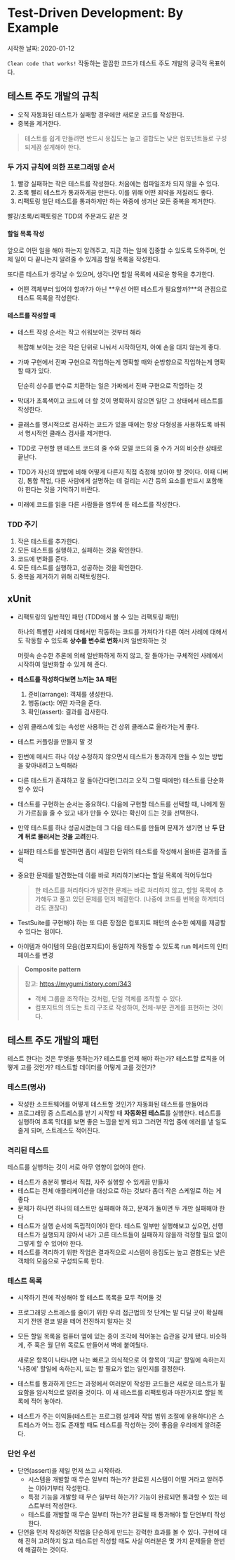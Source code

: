 # Test-Driven Development: By Example

시작한 날짜: 2020-01-12

`Clean code that works!` 작동하는 깔끔한 코드가 테스트 주도 개발의 궁극적 목표이다.



## 테스트 주도 개발의 규칙

- 오직 자동화된 테스트가 실패할 경우에만 새로운 코드를 작성한다.
- 중복을 제거한다.

> 테스트를 쉽게 만들려면 반드시 응집도는 높고 결합도는 낮은 컴포넌트들로 구성되게끔 설계해야 한다.



### 두 가지 규칙에 의한 프로그래밍 순서

1. 빨강
   실패하는 작은 테스트를 작성한다. 처음에는 컴파일조차 되지 않을 수 있다.
2. 초록
   빨리 테스트가 통과하게끔 만든다. 이를 위해 어떤 죄악을 저질러도 좋다.
3. 리팩토링
   일단 테스트를 통과하게만 하는 와중에 생겨난 모든 중복을 제거한다.

빨강/초록/리팩토링은 TDD의 주문과도 같은 것



#### 할일 목록 작성

앞으로 어떤 일을 해야 하는지 알려주고, 지금 하는 일에 집중할 수 있도록 도와주며, 언제 일이 다 끝나는지 알려줄 수 있게끔 할일 목록을 작성한다.

또다른 테스트가 생각날 수 있으며, 생각나면 할일 목록에 새로운 항목을 추가한다.

- 어떤 객체부터 있어야 할까?가 아닌 **우선 어떤 테스트가 필요할까?**의 관점으로 테스트 목록을 작성한다.



#### 테스트를 작성할 때

- 테스트 작성 순서는 작고 쉬워보이는 것부터 해라

  복잡해 보이는 것은 작은 단위로 나눠서 시작하던지, 아예 손을 대지 않는게 좋다.

- 가짜 구현에서 진짜 구현으로 작업하는게 명확할 때와 순방향으로 작업하는게 명확할 때가 있다.

  단순히 상수를 변수로 치환하는 일은 가짜에서 진짜 구현으로 작업하는 것

- 막대가 초록색이고 코드에 더 할 것이 명확하지 않으면 일단 그 상태에서 테스트를 작성한다.

- 클래스를 명시적으로 검사하는 코드가 있을 때에는 항상 다형성을 사용하도록 바꿔서 명시적인 클래스 검사를 제거한다.

- TDD로 구현할 땐 테스트 코드의 줄 수와 모델 코드의 줄 수가 거의 비슷한 상태로 끝난다.
- TDD가 자신의 방법에 비해 어떻게 다른지 직접 측정해 보아야 할 것이다. 이때 디버깅, 통합 작업, 다른 사람에게 설명하는 데 걸리는 시간 등의 요소를 반드시 포함해야 한다는 것을 기억하기 바란다.

- 미래에 코드를 읽을 다른 사람들을 염두에 둔 테스트를 작성한다.



### TDD 주기

1. 작은 테스트를 추가한다.
2. 모든 테스트를 실행하고, 실패하는 것을 확인한다.
3. 코드에 변화를 준다.
4. 모든 테스트를 실행하고, 성공하는 것을 확인한다.
5. 중복을 제거하기 위해 리팩토링한다.



## xUnit 

- 리팩토링의 일반적인 패턴 (TDD에서 볼 수 있는 리팩토링 패턴)

  하나의 특별한 사례에 대해서만 작동하는 코드를 가져다가 다른 여러 사례에 대해서도 작동할 수 있도록 **상수를 변수로 변화**시켜 일반화하는 것

  머릿속 순수한 추론에 의해 일반화하게 하지 않고, 잘 돌아가는 구체적인 사례에서 시작하여 일반화할 수 있게 해 준다. 

- **테스트를 작성하다보면 느끼는 3A 패턴**
  1. 준비(arrange): 객체를 생성한다.
  2. 행동(act): 어떤 자극을 준다.
  3. 확인(assert): 결과를 검사한다.

- 상위 클래스에 있는 속성만 사용하는 건 상위 클래스로 올라가는게 좋다.

- 테스트 커플링을 만들지 말 것
- 한번에 메서드 하나 이상 수정하지 않으면서 테스트가 통과하게 만들 수 있는 방법을 찾아내려고 노력해라
- 다른 테스트가 존재하고 잘 돌아간다면(그리고 오직 그럴 때에만) 테스트를 단순화할 수 있다

- 테스트를 구현하는 순서는 중요하다. 다음에 구현할 테스트를 선택할 때, 나에게 뭔가 가르침을 줄 수 있고 내가 만들 수 있다는 확신이 드는 것을 선택한다.
- 만약 테스트를 하나 성공시켰는데 그 다음 테스트를 만들며 문제가 생기면 난 **두 단계 뒤로 물러서는 것을 고려**한다.

- 실패한 테스트를 발견하면 좀더 세밀한 단위의 테스트를 작성해서 올바른 결과를 출력

- 중요한 문제를 발견했는데 이를 바로 처리하기보다는 할일 목록에 적어두었다

  > 한 테스트를 처리하다가 발견한 문제는 바로 처리하지 않고, 할일 목록에 추가해두고 풀고 있던 문제를 먼저 해결한다. (나중에 코드를 번복을 하게되더라도 괜찮다)

- TestSuite를 구현해야 하는 또 다른 장점은 컴포지트 패턴의 순수한 예제를 제공할 수 있다는 점이다.
- 아이템과 아이템의 모음(컴포지트)이 동일하게 작동할 수 있도록 run 메서드의 인터페이스를 변경

> **Composite pattern**
>
> 참고: https://mygumi.tistory.com/343
>
> - 객체 그룹을 조작하는 것처럼, 단일 객체를 조작할 수 있다.
> - 컴포지트의 의도는 트리 구조로 작성하여, 전체-부분 관계를 표현하는 것이다.



## 테스트 주도 개발의 패턴

테스트 한다는 것은 무엇을 뜻하는가? 테스트를 언제 해야 하는가? 테스트할 로직을 어떻게 고를 것인가? 테스트할 데이터를 어떻게 고를 것인가?



### 테스트(명사)

- 작성한 소프트웨어를 어떻게 테스트할 것인가? 자동화된 테스트를 만들어라
- 프로그래밍 중 스트레스를 받기 시작할 때 **자동화된 테스트**를 실행한다. 테스트를 실행하여 초록 막대를 보면 좋은 느낌을 받게 되고 그러면 작업 중에 에러를 낼 일도 줄게 되며, 스트레스도 적어진다.



### 격리된 테스트

테스트를 실행하는 것이 서로 아무 영향이 없어야 한다. 

- 테스트가 충분히 빨라서 직접, 자주 실행할 수 있게끔 만들자
- 테스트는 전체 애플리케이션을 대상으로 하는 것보다 좀더 작은 스케일로 하는 게 좋다
- 문제가 하나면 하나의 테스트만 실패해야 하고, 문제가 둘이면 두 개만 실패해야 한다
- 테스트가 실행 순서에 독립적이어야 한다. 테스트 일부만 실행해보고 싶으면, 선행 테스트가 실행되지 않아서 내가 고른 테스트들이 실패하지 않을까 걱정할 필요 없이 그렇게 할 수 있어야 한다.
- 테스트를 격리하기 위한 작업은 결과적으로 시스템이 응집도는 높고 결합도는 낮은 객체의 모음으로 구성되도록 한다.



### 테스트 목록

- 시작하기 전에 작성해야 할 테스트 목록을 모두 적어둘 것

- 프로그래밍 스트레스를 줄이기 위한 우리 접근법의 첫 단계는 발 디딜 곳이 확실해지기 전엔 결코 발을 떼어 전진하지 말자는 것

- 모든 할일 목록을 컴퓨터 옆에 있는 종이 조각에 적어놓는 습관을 갖게 됐다. 비슷하게, 주 혹은 월 단위 목로도 만들어서 벽에 붙여뒀다.

  새로운 항목이 나타나면 나는 빠르고 의식적으로 이 항목이 '지금' 할일에 속하는지 '나중에' 할일에 속하는지, 또는 할 필요가 없는 일인지를 결정한다.

- 테스트를 통과하게 만드는 과정에서 여러분이 작성한 코드들은 새로운 테스트가 필요함을 암시적으로 알려줄 것이다. 이 새 테스트를 리팩토링과 마찬가지로 할일 목록에 적어 놓아라.

- 테스트가 주는 이익들(테스트는 프로그램 설계와 작업 범위 조절에 유용하다)은 스트레스가 어느 정도 존재할 때도 테스트를 작성하는 것이 좋음을 우리에게 알려준다.



### 단언 우선

- 단언(assert)을 제일 먼저 쓰고 시작하라. 
  - 시스템을 개발할 때 무슨 일부터 하는가? 완료된 시스템이 어떨 거라고 알려주는 이야기부터 작성한다.
  - 특정 기능을 개발할 때 무슨 일부터 하는가? 기능이 완료되면 통과할 수 있는 테스트부터 작성한다.
  - 테스트를 개발할 때 무슨 일부터 하는가? 완료될 때 통과해야 할 단언부터 작성한다.
- 단언을 먼저 작성하면 작업을 단순하게 만드는 강력한 효과를 볼 수 있다. 구현에 대해 전혀 고려하지 않고 테스트만 작성할 때도 사실 여러분은 몇 가지 문제들을 한번에 해결하는 것이다.